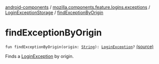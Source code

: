[android-components](../../index.md) / [mozilla.components.feature.logins.exceptions](../index.md) / [LoginExceptionStorage](index.md) / [findExceptionByOrigin](./find-exception-by-origin.md)

# findExceptionByOrigin

`fun findExceptionByOrigin(origin: `[`String`](https://kotlinlang.org/api/latest/jvm/stdlib/kotlin/-string/index.html)`): `[`LoginException`](../-login-exception/index.md)`?` [(source)](https://github.com/mozilla-mobile/android-components/blob/master/components/feature/logins/src/main/java/mozilla/components/feature/logins/exceptions/LoginExceptionStorage.kt#L70)

Finds a [LoginException](../-login-exception/index.md) by origin.

